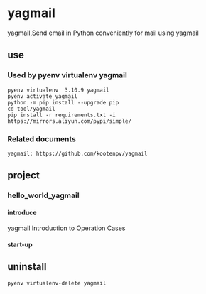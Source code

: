 # yagmail

yagmail,Send email in Python conveniently for mail using yagmail

## use

### Used by pyenv virtualenv yagmail

    pyenv virtualenv  3.10.9 yagmail
    pyenv activate yagmail
    python -m pip install --upgrade pip
    cd tool/yagmail
    pip install -r requirements.txt -i https://mirrors.aliyun.com/pypi/simple/

### Related documents

    yagmail: https://github.com/kootenpv/yagmail

## project

### hello_world_yagmail

#### introduce

yagmail Introduction to Operation Cases

#### start-up

## uninstall

    pyenv virtualenv-delete yagmail
